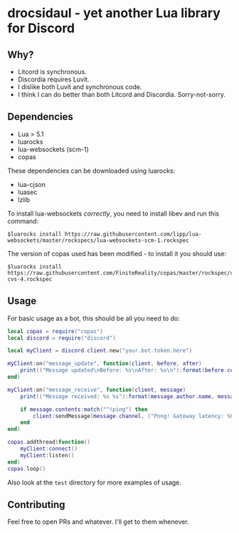# drocsidaul - yet another Lua library for Discord #

## Why? ##

- Litcord is synchronous.
- Discordia requires Luvit.
- I dislike both Luvit and synchronous code.
- I think I can do better than both Litcord and Discordia. Sorry-not-sorry.

## Dependencies ##

- Lua > 5.1
- luarocks
- lua-websockets (scm-1)
- copas

These dependencies can be downloaded using luarocks:

- lua-cjson
- luasec
- lzlib

To install lua-websockets *correctly*, you need to install libev and run this command:

```shell
$luarocks install https://raw.githubusercontent.com/lipp/lua-websockets/master/rockspecs/lua-websockets-scm-1.rockspec
```

The version of copas used has been modified - to install it you should use:

```shell
$luarocks install https://raw.githubusercontent.com/FiniteReality/copas/master/rockspec/copas-cvs-4.rockspec
```


## Usage ##

For basic usage as a bot, this should be all you need to do:

```lua
local copas = require("copas")
local discord = require("discord")

local myClient = discord.client.new("your.bot.token.here")

myClient:on("message_update", function(client, before, after)
	print(("Message updated\nBefore: %s\nAfter: %s\n"):format(before.contents, after.contents))
end)

myClient:on("message_receive", function(client, message)
	print(("Message received: %s %s"):format(message.author.name, message.contents))

	if message.contents:match("^!ping") then
		client:sendMessage(message.channel, ("Pong! Gateway latency: %0.5ds"):format(client.latency))
	end
end)

copas.addthread(function()
	myClient:connect()
	myClient:listen()
end)
copas.loop()
```

Also look at the `test` directory for more examples of usage.

## Contributing ##

Feel free to open PRs and whatever. I'll get to them whenever.